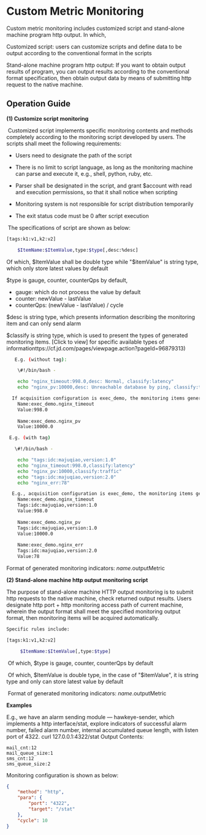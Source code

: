 # Custom Metric Monitoring

Custom metric monitoring includes customized script and stand-alone machine program http output. In which,

Customized script: users can customize scripts and define data to be output according to the conventional format in the scripts

Stand-alone machine program http output: If you want to obtain output results of program, you can output results according to the conventional format specification, then obtain output data by means of submitting http request to the native machine.

## Operation Guide

**(1) Customize script monitoring**

​     Customized script implements specific monitoring contents and methods completely according to the monitoring script developed by users. The scripts shall meet the following requirements:

- Users need to designate the path of the script

- There is no limit to script language, as long as the monitoring machine can parse and execute it, e.g., shell, python, ruby, etc.

- Parser shall be designated in the script, and grant $account with read and execution permissions, so that it shall notice when scripting

- Monitoring system is not responsible for script distribution temporarily

- The exit status code must be 0 after script execution


​     The specifications of script are shown as below:

```sh
[tags:k1:v1,k2:v2]

    $ItemName:$ItemValue,type:$type[,desc:%desc]
```

 Of which, $ItemValue shall be double type while "$itemValue" is string type, which only store latest values by default

 $type is gauge, counter, counterQps by default,

- gauge: which do not process the value by default
- counter: newValue - lastValue
- counterQps: (newValue - lastValue) / cycle


 $desc is string type, which presents information describing the monitoring item and can only send alarm

 $classify is string type, which is used to present the types of generated monitoring items. [Click to view] for specific available types of informationttps://cf.jd.com/pages/viewpage.action?pageId=96879313)  


```sh
   E.g. (without tag):

    \#!/bin/bash -

    echo "nginx_timeout:998.0,desc: Normal, classify:latency"
    echo "nginx_pv:10000,desc: Unreachable database by ping, classify:traffic"

  If acquisition configuration is exec_demo, the monitoring items generated by monitoring script above are:
    Name:exec_demo.nginx_timeout
    Value:998.0
    
    Name:exec_demo.nginx_pv
    Value:10000.0  
```

```sh
 E.g. (with tag)

   \#!/bin/bash -

    echo "tags:idc:majuqiao,version:1.0"
    echo "nginx_timeout:998.0,classify:latency"
    echo "nginx_pv:10000,classify:traffic"
    echo "tags:idc:majuqiao,version:2.0"
    echo "nginx_err:78"

  E.g., acquisition configuration is exec_demo, the monitoring items generated by monitoring script above are:
    Name:exec_demo.nginx_timeout
    Tags:idc:majuqiao,version:1.0
    Value:998.0
       
    Name:exec_demo.nginx_pv
    Tags:idc:majuqiao,version:1.0
    Value:10000.0  
    
    Name:exec_demo.nginx_err
    Tags:idc:majuqiao,version:2.0
    Value:78  
```

Format of generated monitoring indicators: $name.$outputMetric

**(2) Stand-alone machine http output monitoring script**

The purpose of stand-alone machine HTTP output monitoring is to submit http requests to the native machine, check returned output results. Users designate http port + http monitoring access path of current machine, wherein the output format shall meet the specified monitoring output format, then monitoring items will be acquired automatically.

```sh
Specific rules include:

[tags:k1:v1,k2:v2]

     $ItemName:$ItemValue[,type:$type]
```

 ​     Of which, $type is gauge, counter, counterQps by default

 ​     Of which, $ItemValue is double type, in the case of "$itemValue", it is string type and only can store latest value by default

 ​   Format of generated monitoring indicators: $name.$outputMetric

**Examples**

E.g., we have an alarm sending module — hawkeye-sender, which implements a http interface/stat, explore indicators of successful alarm number, failed alarm number, internal accumulated queue length, with listen port of 4322.
curl 127.0.0.1:4322/stat
Output Contents:

```
mail_cnt:12
mail_queue_size:1
sms_cnt:12
sms_queue_size:2
```

Monitoring configuration is shown as below:

```json
{
	"method": "http",
	"para": {
		"port": "4322",
		"target": "/stat"
	},
	"cycle": 10
}
```

